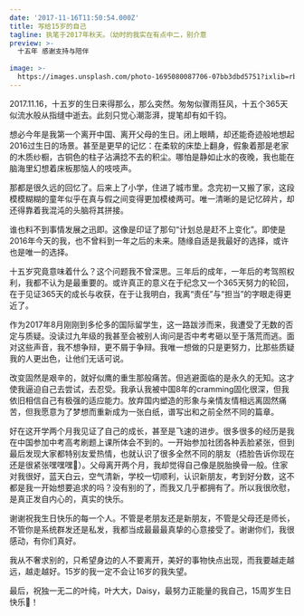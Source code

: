 ```yaml
---
date: '2017-11-16T11:50:54.000Z'
title: 写给15岁的自己
tagline: 执笔于2017年秋天。（幼时的我实在有点中二，别介意
preview: >-
  十五年 感谢支持与陪伴
  
image: >-
  https://images.unsplash.com/photo-1695080087706-07bb3dbd5751?ixlib=rb-4.0.3&ixid=M3wxMjA3fDB8MHxwaG90by1wYWdlfHx8fGVufDB8fHx8fA%3D%3D&auto=format&fit=crop&w=2574&q=80
---
```


2017.11.16，十五岁的生日来得那么，那么突然。匆匆似骤雨狂风，十五个365天似流水般从指缝中逝去。此刻只觉心潮澎湃，提笔却有如千钧。

想必今年是我第一个离开中国、离开父母的生日。闭上眼睛，却还能奇迹般地想起2016过生日的场景。甚至是更早的记忆：在柔软的床垫上翻身，假象着那是老家的木质纱橱，古铜色的柱子沾满捻不去的积尘。哪怕是静如止水的夜晚，我也能在脑海里幻想着床板那恼人的吱吱声。

那都是很久远的回忆了。后来上了小学，住进了城市里。念完初一又搬了家，这段模模糊糊的童年似乎在真与假之间变得更加模棱两可。唯一清晰的是记忆碎片，却还得靠着我混沌的头脑将其拼接。

谁也料不到事情发展之迅即。这像是印证了那句“计划总是赶不上变化”。即使是2016年今天的我，也不曾料到一年之后的未来。随缘自适是我最好的选择，或许也是唯一的选择。

十五岁究竟意味着什么？这个问题我不曾深思。三年后的成年，一年后的考驾照权利，我都不认为是最重要的。或许真正的意义在于纪念又一个365天努力的轮回，在于见证365天的成长与收获，在于让我明白，我离“责任”与“担当”的字眼走得更近了。

作为2017年8月刚刚到多伦多的国际留学生，这一路跋涉而来，我遭受了无数的否定与质疑。没读过九年级的我甚至会被别人询问是否中考考砸以至于落荒而逃。面对这些声音，我不想争辩，更不屑于争辩。我唯一想做的只是更努力，比那些质疑我的人更出色，让他们无话可说。

改变固然是艰辛的，就好似鹰的重生那般痛苦。但逃避面临的是永久的无知。这才使我逼迫自己去尝试，去忍受。我承认我被中国8年的cramming固化很深，但我依旧相信自己有极强的适应能力。放弃国内塑造的形象与亲情友情相远离固然痛苦，但我愿意为了梦想而重新成为一张白纸，谱写出和之前全然不同的篇章。

好在这开学两个月我见证了自己的成长，甚至是飞速的进步。很多很多的经历是我在中国参加中考高考刷题上课所体会不到的。一开始参加社团各种丢脸紧张，但到最后发现大家都特别友爱热情，也就认识了很多全然不同的朋友（捂脸告诉你现在还是很紧张嘿嘿嘿🙈）。父母离开两个月，我却觉得自己像是脱胎换骨一般。住家对我很好，蓝天白云，空气清新，学校一切顺利，认识新朋友，考到好分数，这不都是我一开始想要追求的吗？没有别的了，而我又几乎都拥有了。所以我很欣慰，是真正发自内心的，真实的快乐。

谢谢祝我生日快乐的每一个人。不管是老朋友还是新朋友，不管是父母还是师长，不管你是系统群发还是私发，我都当成最最最真挚的心意接受了。谢谢你们，我很感动，有你们真好。

我从不奢求别的，只希望身边的人不要离开，美好的事物快点出现，而我要越走越远，越走越好。15岁的我一定不会让16岁的我失望。

最后，祝独一无二的叶纯，叶大大，Daisy，最努力正能量的我自己，15周岁生日快乐🎂！
